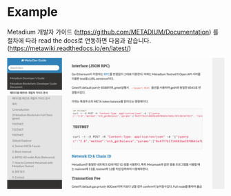 Example
==========
Metadium 개발자 가이드 (<https://github.com/METADIUM/Documentation>) 를 절차에 따라 read the docs로 연동하면 다음과 같습니다. (<https://metawiki.readthedocs.io/en/latest/>)

![example](./images/example.png)